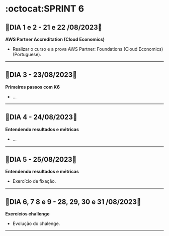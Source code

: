 # :octocat:SPRINT 6
## :red_circle:DIA 1 e 2 - 21 e 22 /08/2023:pushpin:
**AWS Partner Accreditation (Cloud Economics)**
- Realizar o curso e a prova AWS Partner: Foundations (Cloud Economics) (Portuguese).
---
## :red_circle:DIA 3 - 23/08/2023:pushpin:
**Primeiros passos com K6**
- ...
---
## :red_circle:DIA 4 - 24/08/2023:pushpin:
**Entendendo resultados e métricas**
- ...
---
## :red_circle:DIA 5 - 25/08/2023:pushpin:
**Entendendo resultados e métricas**
- Exercício de fixação.
---
## :red_circle:DIA 6, 7 8 e 9 - 28, 29, 30 e 31 /08/2023:pushpin:
**Exercícios challenge**
- Evolução do chalenge.
---
